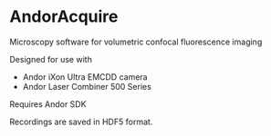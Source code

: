 # AndorAcquire
Microscopy software for volumetric confocal fluorescence imaging

Designed for use with
- Andor iXon Ultra EMCDD camera
- Andor Laser Combiner 500 Series

Requires Andor SDK

Recordings are saved in HDF5 format. 
